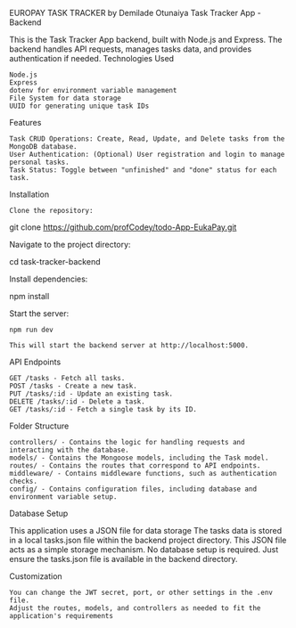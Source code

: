 EUROPAY TASK TRACKER by Demilade Otunaiya
Task Tracker App - Backend

This is the Task Tracker App backend, built with Node.js and Express. The backend handles API requests, manages tasks data, and provides authentication if needed.
Technologies Used

    Node.js
    Express
    dotenv for environment variable management
    File System for data storage
    UUID for generating unique task IDs

Features

    Task CRUD Operations: Create, Read, Update, and Delete tasks from the MongoDB database.
    User Authentication: (Optional) User registration and login to manage personal tasks.
    Task Status: Toggle between "unfinished" and "done" status for each task.

Installation

    Clone the repository:

git clone https://github.com/profCodey/todo-App-EukaPay.git

Navigate to the project directory:

cd task-tracker-backend

Install dependencies:

npm install

Start the server:

    npm run dev

    This will start the backend server at http://localhost:5000.

API Endpoints

    GET /tasks - Fetch all tasks.
    POST /tasks - Create a new task.
    PUT /tasks/:id - Update an existing task.
    DELETE /tasks/:id - Delete a task.
    GET /tasks/:id - Fetch a single task by its ID.

Folder Structure

    controllers/ - Contains the logic for handling requests and interacting with the database.
    models/ - Contains the Mongoose models, including the Task model.
    routes/ - Contains the routes that correspond to API endpoints.
    middleware/ - Contains middleware functions, such as authentication checks.
    config/ - Contains configuration files, including database and environment variable setup.

Database Setup

This application uses a JSON file for data storage
The tasks data is stored in a local tasks.json file within the backend project directory. This JSON file acts as a simple storage mechanism.
No database setup is required. Just ensure the tasks.json file is available in the backend directory.

Customization

    You can change the JWT secret, port, or other settings in the .env file.
    Adjust the routes, models, and controllers as needed to fit the application's requirements
